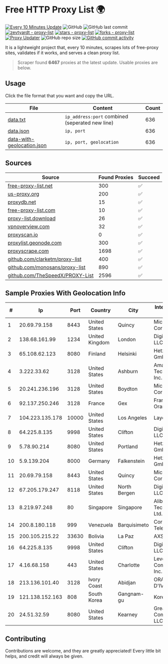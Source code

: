 
# Free HTTP Proxy List 🌍

[![Every 10 Minutes Update](https://github.com/mertguvencli/http-proxy-list/actions/workflows/main.yml/badge.svg?branch=main)](https://github.com/mertguvencli/http-proxy-list/actions/workflows/main.yml)
![GitHub](https://img.shields.io/github/license/mertguvencli/http-proxy-list)
![GitHub last commit](https://img.shields.io/github/last-commit/mertguvencli/http-proxy-list)
[![zevtyardt - proxy-list](https://img.shields.io/static/v1?label=zevtyardt&message=proxy-list&color=blue&logo=github)](https://github.com/zevtyardt/proxy-list "Go to GitHub repo")
[![stars - proxy-list](https://img.shields.io/github/stars/zevtyardt/proxy-list?style=social)](https://github.com/zevtyardt/proxy-list)
[![forks - proxy-list](https://img.shields.io/github/forks/zevtyardt/proxy-list?style=social)](https://github.com/zevtyardt/proxy-list)
[![Proxy Updater](https://github.com/zevtyardt/proxy-list/workflows/Proxy%20Updater/badge.svg)](https://github.com/zevtyardt/proxy-list/actions?query=workflow:"Proxy+Updater")
![GitHub repo size](https://img.shields.io/github/repo-size/zevtyardt/proxy-list)
[![GitHub commit activity](https://img.shields.io/github/commit-activity/m/zevtyardt/proxy-list?logo=commits)](https://github.com/zevtyardt/proxy-list/commits/main)

It is a lightweight project that, every 10 minutes, scrapes lots of free-proxy sites, validates if it works, and serves a clean proxy list.

> Scraper found **6467** proxies at the latest update. Usable proxies are below.

## Usage

Click the file format that you want and copy the URL.

|File|Content|Count|
|----|-------|-----|
|[data.txt](https://raw.githubusercontent.com/mertguvencli/http-proxy-list/main/proxy-list/data.txt)|`ip_address:port` combined (seperated new line)|636|
|[data.json](https://raw.githubusercontent.com/mertguvencli/http-proxy-list/main/proxy-list/data.json)|`ip, port`|636|
|[data-with-geolocation.json](https://raw.githubusercontent.com/mertguvencli/http-proxy-list/main/proxy-list/data-with-geolocation.json)|`ip, port, geolocation`|636|

## Sources

|Source|Found Proxies|Succeed|
|------|-------------|-------|
|[free-proxy-list.net](https://free-proxy-list.net)|300|✅|
|[us-proxy.org](https://www.us-proxy.org)|200|✅|
|[proxydb.net](http://proxydb.net)|15|✅|
|[free-proxy-list.com](https://free-proxy-list.com/?page=&port=&type%5B%5D=http&type%5B%5D=https&up_time=0&search=Search)|10|✅|
|[proxy-list.download](https://www.proxy-list.download/HTTP)|26|✅|
|[vpnoverview.com](https://vpnoverview.com/privacy/anonymous-browsing/free-proxy-servers)|32|✅|
|[proxyscan.io](https://www.proxyscan.io)|0|✅|
|[proxylist.geonode.com](https://proxylist.geonode.com/api/proxy-list?limit=300&page=1&sort_by=lastChecked&sort_type=desc&protocols=http,https)|300|✅|
|[proxyscrape.com](https://api.proxyscrape.com/v2/?request=displayproxies&protocol=http&timeout=10000&country=all&ssl=all&anonymity=all)|1698|✅|
|[github.com/clarketm/proxy-list](https://raw.githubusercontent.com/clarketm/proxy-list/master/proxy-list-raw.txt)|400|✅|
|[github.com/monosans/proxy-list](https://raw.githubusercontent.com/monosans/proxy-list/main/proxies/http.txt)|890|✅|
|[github.com/TheSpeedX/PROXY-List](https://raw.githubusercontent.com/TheSpeedX/PROXY-List/master/http.txt)|2596|✅|


## Sample Proxies With Geolocation Info

|#|Ip|Port|Country|City|Internet Service Provider|
|-|--|----|-------|----|-------------------------|
|1|20.69.79.158|8443|United States|Quincy|Microsoft Corporation|
|2|138.68.161.99|1234|United Kingdom|London|DigitalOcean, LLC|
|3|65.108.62.123|8080|Finland|Helsinki|Hetzner Online GmbH|
|4|3.222.33.62|3128|United States|Ashburn|Amazon Technologies Inc.|
|5|20.241.236.196|3128|United States|Boydton|Microsoft Corporation|
|6|92.137.250.246|3128|France|Gex|France Telecom Orange|
|7|104.223.135.178|10000|United States|Los Angeles|LayerHost|
|8|64.225.8.135|9998|United States|Clifton|DigitalOcean, LLC|
|9|5.78.90.214|8080|United States|Portland|Hetzner Online GmbH|
|10|5.9.139.204|8000|Germany|Falkenstein|Hetzner Online GmbH|
|11|20.69.79.158|8443|United States|Quincy|Microsoft Corporation|
|12|67.205.179.247|8118|United States|North Bergen|DigitalOcean, LLC|
|13|8.219.97.248|80|Singapore|Singapore|Alibaba (US) Technology Co., Ltd.|
|14|200.8.180.118|999|Venezuela|Barquisimeto|Corporación Telemic C.A.|
|15|200.105.215.22|33630|Bolivia|La Paz|AXS Bolivia S. A.|
|16|64.225.8.135|9998|United States|Clifton|DigitalOcean, LLC|
|17|4.16.68.158|443|United States|Charlotte|Level 3 Communications, Inc.|
|18|213.136.101.40|3128|Ivory Coast|Abidjan|ORANGE COTE D'IVOIRE|
|19|121.138.152.163|808|South Korea|Gangnam-gu|Korea Telecom|
|20|24.51.32.59|8080|United States|Kearney|Great Plains Communications LLC|



## Contributing

Contributions are welcome, and they are greatly appreciated! Every
little bit helps, and credit will always be given.

